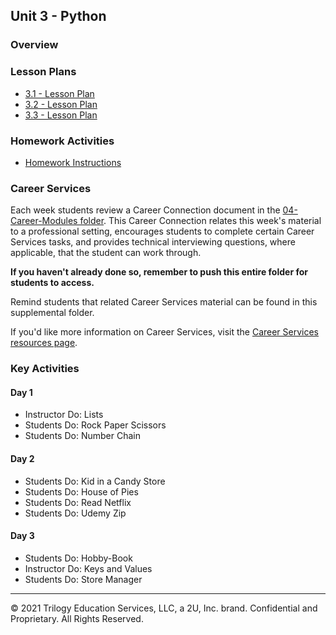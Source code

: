 ## Unit 3 - Python

### Overview

### Lesson Plans

* [3.1 - Lesson Plan](1/LessonPlan.md)
* [3.2 - Lesson Plan](2/LessonPlan.md)
* [3.3 - Lesson Plan](3/LessonPlan.md)

### Homework Activities

* [Homework Instructions](../../02-Homework/03-Python/Instructions/README.md)

### Career Services

Each week students review a Career Connection document in the [04-Career-Modules folder](../../04-Career-Modules/). This Career Connection relates this week's material to a professional setting, encourages students to complete certain Career Services tasks, and provides technical interviewing questions, where applicable, that the student can work through.

**If you haven't already done so, remember to push this entire folder for students to access.**

Remind students that related Career Services material can be found in this supplemental folder.

If you'd like more information on Career Services, visit the [Career Services resources page](http://bit.ly/DataVizCS).

### Key Activities

#### Day 1

* Instructor Do: Lists
* Students Do: Rock Paper Scissors
* Students Do: Number Chain

#### Day 2

* Students Do: Kid in a Candy Store
* Students Do: House of Pies
* Students Do: Read Netflix
* Students Do: Udemy Zip

#### Day 3

* Students Do: Hobby-Book
* Instructor Do: Keys and Values
* Students Do: Store Manager

- - -

© 2021 Trilogy Education Services, LLC, a 2U, Inc. brand. Confidential and Proprietary. All Rights Reserved.
